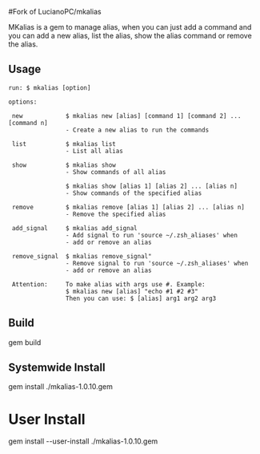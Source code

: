 #Fork of LucianoPC/mkalias


MKalias is a gem to manage alias, when you can just add a command and you can
add a new alias, list the alias, show the alias command or remove the alias.

## Usage

    run: $ mkalias [option]

    options:

     new            $ mkalias new [alias] [command 1] [command 2] ... [command n]
                    - Create a new alias to run the commands

     list           $ mkalias list
                    - List all alias

     show           $ mkalias show
                    - Show commands of all alias

                    $ mkalias show [alias 1] [alias 2] ... [alias n]
                    - Show commands of the specified alias

     remove         $ mkalias remove [alias 1] [alias 2] ... [alias n]
                    - Remove the specified alias

     add_signal     $ mkalias add_signal
                    - Add signal to run 'source ~/.zsh_aliases' when
                    - add or remove an alias

     remove_signal  $ mkalias remove_signal"
                    - Remove signal to run 'source ~/.zsh_aliases' when
                    - add or remove an alias

     Attention:     To make alias with args use #. Example:
                    $ mkalias new [alias] "echo #1 #2 #3"
                    Then you can use: $ [alias] arg1 arg2 arg3


## Build
gem build

## Systemwide Install

gem install ./mkalias-1.0.10.gem

# User Install
gem install --user-install ./mkalias-1.0.10.gem
